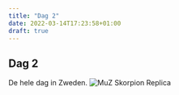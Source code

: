 ```yaml
---
title: "Dag 2"
date: 2022-03-14T17:23:58+01:00
draft: true
---
```

## Dag 2

De hele dag in Zweden.
![MuZ Skorpion Replica](/images/wolkfries.jpg "WOlkje")

